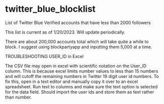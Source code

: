 # twitter_blue_blocklist
List of Twitter Blue Verified accounts that have less than 2000 followers

This list is current as of 1/20/2023. Will update periodically.

There are about 200,000 accounts total which will take quite a while to block. I suggest using blockpartyapp and inputting them 5,000 at a time. 

TROUBLESHOOTING USER_ID in Excel

The CSV file may open in excel with scientific notation on the User_ID column. This is because excel limits number values to less than 15 numbers and will cutoff the remaining numbers in Twitter 19 digit user id numbers. To fix this, open in a text editor and manually copy it over to an excel spreadsheet. Run text to columns and make sure the text option is selected for the data field. Should import the user ids and store them as text rather than number. 
